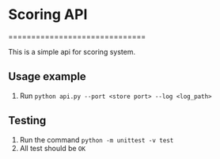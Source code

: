 # Scoring API
==============================

This is a simple api for scoring system.

Usage example
---------------

1. Run `python api.py --port <store port> --log <log_path>`

Testing
-------

1. Run the command `python -m unittest -v test`
2. All test should be `OK`


